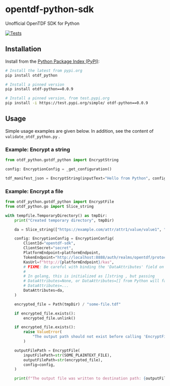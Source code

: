 # opentdf-python-sdk

Unofficial OpenTDF SDK for Python

[![Tests](https://github.com/b-long/opentdf-python-sdk/workflows/PyPIBuild/badge.svg)](https://github.com/b-long/opentdf-python-sdk/actions?query=workflow%3APyPIBuild)


## Installation

Install from the [Python Package Index (PyPI)](https://pypi.org):

```bash
# Install the latest from pypi.org
pip install otdf_python

# Install a pinned version
pip install otdf-python==0.0.9

# Install a pinned version, from test.pypi.org
pip install -i https://test.pypi.org/simple/ otdf-python==0.0.9
```

## Usage

Simple usage examples are given below.  In addition, see the content of `validate_otdf_python.py` .

### Example: Encrypt a string

```python
from otdf_python.gotdf_python import EncryptString

config: EncryptionConfig = _get_configuration()

tdf_manifest_json = EncryptString(inputText="Hello from Python", config=config)

```

### Example: Encrypt a file

```python
from otdf_python.gotdf_python import EncryptFile
from otdf_python.go import Slice_string

with tempfile.TemporaryDirectory() as tmpDir:
    print("Created temporary directory", tmpDir)

    da = Slice_string(["https://example.com/attr/attr1/value/value1", "https://example.com/attr/attr1/value/value2"])

    config: EncryptionConfig = EncryptionConfig(
        ClientId="opentdf-sdk",
        ClientSecret="secret",
        PlatformEndpoint=platformEndpoint,
        TokenEndpoint="http://localhost:8888/auth/realms/opentdf/protocol/openid-connect/token",
        KasUrl=f"http://{platformEndpoint}/kas",
        # FIXME: Be careful with binding the 'DataAttributes' field on this struct.
        #
        # In golang, this is initialized as []string , but passing
        # DataAttributes=None, or DataAttributes=[] from Python will fail.
        # DataAttributes=...
        DataAttributes=da,
    )

    encrypted_file = Path(tmpDir) / "some-file.tdf"

    if encrypted_file.exists():
        encrypted_file.unlink()

    if encrypted_file.exists():
        raise ValueError(
            "The output path should not exist before calling 'EncryptFile()'."
        )

    outputFilePath = EncryptFile(
        inputFilePath=str(SOME_PLAINTEXT_FILE),
        outputFilePath=str(encrypted_file),
        config=config,
    )

    print(f"The output file was written to destination path: {outputFilePath}")

```
